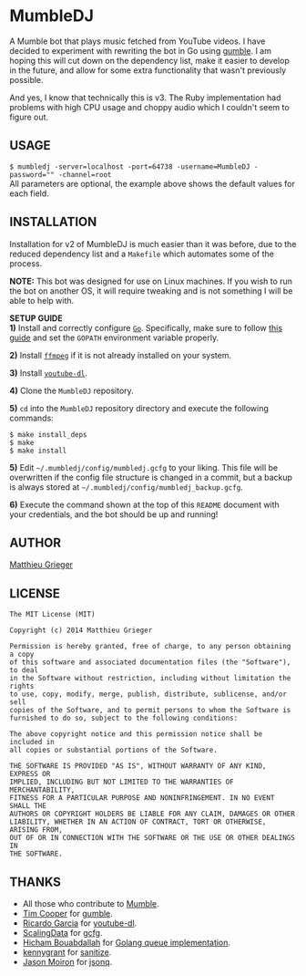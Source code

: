 MumbleDJ
========
A Mumble bot that plays music fetched from YouTube videos. I have decided to experiment with rewriting the bot in Go using [gumble](https://github.com/layeh/gumble). I am hoping this will cut down on the dependency list, make it easier to develop in the future, and allow for some extra functionality that wasn't previously possible.

And yes, I know that technically this is v3. The Ruby implementation had problems with high CPU usage and choppy audio which I couldn't seem to figure out.

## USAGE
`$ mumbledj -server=localhost -port=64738 -username=MumbleDJ -password="" -channel=root`  
All parameters are optional, the example above shows the default values for each field.

## INSTALLATION
Installation for v2 of MumbleDJ is much easier than it was before, due to the reduced dependency list and a `Makefile` which automates some of the process.  

**NOTE:** This bot was designed for use on Linux machines. If you wish to run the bot on another OS, it will require tweaking and is not something I will be able to help with.

**SETUP GUIDE**  
**1)** Install and correctly configure [`Go`](https://golang.org/). Specifically, make sure to follow [this guide](https://golang.org/doc/code.html) and set the `GOPATH` environment variable properly.

**2)** Install [`ffmpeg`](https://www.ffmpeg.org/) if it is not already installed on your system.

**3)** Install [`youtube-dl`](https://github.com/rg3/youtube-dl#installation).

**4)** Clone the `MumbleDJ` repository.

**5)** `cd` into the `MumbleDJ` repository directory and execute the following commands: 
```
$ make install_deps
$ make
$ make install
```

**5)** Edit `~/.mumbledj/config/mumbledj.gcfg` to your liking. This file will be overwritten if the config file structure is changed in a commit, but a backup is always stored at `~/.mumbledj/config/mumbledj_backup.gcfg`.

**6)** Execute the command shown at the top of this `README` document with your credentials, and the bot should be up and running!

## AUTHOR
[Matthieu Grieger](http://matthieugrieger.com)

## LICENSE
```
The MIT License (MIT)

Copyright (c) 2014 Matthieu Grieger

Permission is hereby granted, free of charge, to any person obtaining a copy
of this software and associated documentation files (the "Software"), to deal
in the Software without restriction, including without limitation the rights
to use, copy, modify, merge, publish, distribute, sublicense, and/or sell
copies of the Software, and to permit persons to whom the Software is
furnished to do so, subject to the following conditions:

The above copyright notice and this permission notice shall be included in
all copies or substantial portions of the Software.

THE SOFTWARE IS PROVIDED "AS IS", WITHOUT WARRANTY OF ANY KIND, EXPRESS OR
IMPLIED, INCLUDING BUT NOT LIMITED TO THE WARRANTIES OF MERCHANTABILITY,
FITNESS FOR A PARTICULAR PURPOSE AND NONINFRINGEMENT. IN NO EVENT SHALL THE
AUTHORS OR COPYRIGHT HOLDERS BE LIABLE FOR ANY CLAIM, DAMAGES OR OTHER
LIABILITY, WHETHER IN AN ACTION OF CONTRACT, TORT OR OTHERWISE, ARISING FROM,
OUT OF OR IN CONNECTION WITH THE SOFTWARE OR THE USE OR OTHER DEALINGS IN
THE SOFTWARE.
```

## THANKS
* All those who contribute to [Mumble](https://github.com/mumble-voip/mumble).
* [Tim Cooper](https://github.com/bontibon) for [gumble](https://github.com/layeh/gumble).
* [Ricardo Garcia](https://github.com/rg3) for [youtube-dl](https://github.com/rg3/youtube-dl).
* [ScalingData](https://github.com/scalingdata) for [gcfg](https://github.com/scalingdata/gcfg).
* [Hicham Bouabdallah](https://github.com/hishboy) for [Golang queue implementation](https://github.com/hishboy/gocommons/blob/master/lang/queue.go).
* [kennygrant](https://github.com/kennygrant) for [sanitize](https://github.com/kennygrant/sanitize).
* [Jason Moiron](https://github.com/jmoiron) for [jsonq](https://github.com/jmoiron/jsonq).

